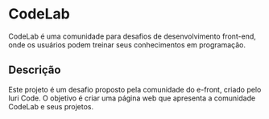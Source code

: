 # CodeLab

CodeLab é uma comunidade para desafios de desenvolvimento front-end, onde os usuários podem treinar seus conhecimentos em programação.

## Descrição

Este projeto é um desafio proposto pela comunidade do e-front, criado pelo Iuri Code. O objetivo é criar uma página web que apresenta a comunidade CodeLab e seus projetos.
